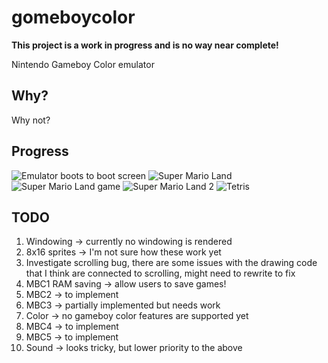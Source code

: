 gomeboycolor
============================
**This project is a work in progress and is no way near complete!**

Nintendo Gameboy Color emulator


Why?
---------------------------
Why not?

Progress
---------------------------
![Emulator boots to boot screen](https://github.com/djhworld/gomeboycolor/raw/master/images/boot_sequence.png)
![Super Mario Land](https://github.com/djhworld/gomeboycolor/raw/master/images/sml.gb.png)
![Super Mario Land game](https://github.com/djhworld/gomeboycolor/raw/master/images/sml_game.gb.png)
![Super Mario Land 2](https://github.com/djhworld/gomeboycolor/raw/master/images/sml2.gb.png)
![Tetris](https://github.com/djhworld/gomeboycolor/raw/master/images/tetris.gb.png)

TODO
---------------------------
1. Windowing -> currently no windowing is rendered
2. 8x16 sprites -> I'm not sure how these work yet
3. Investigate scrolling bug, there are some issues with the drawing code that I think are connected to scrolling, might need to rewrite to fix
4. MBC1 RAM saving -> allow users to save games!
5. MBC2 -> to implement
6. MBC3 -> partially implemented but needs work
7. Color -> no gameboy color features are supported yet
8. MBC4 -> to implement
9. MBC5 -> to implement
10. Sound -> looks tricky, but lower priority to the above
